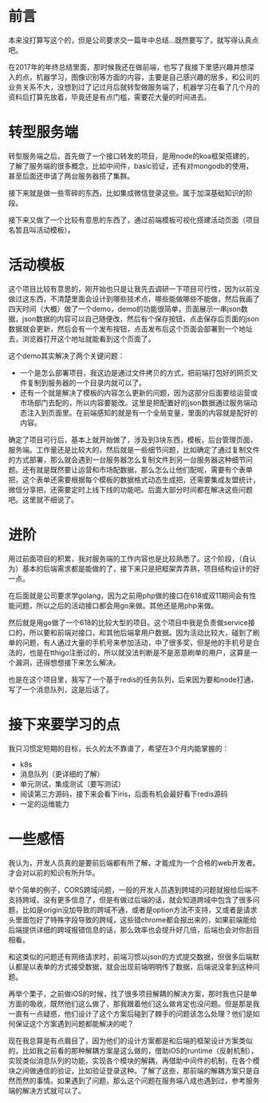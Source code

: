# 前言

本来没打算写这个的，但是公司要求交一篇年中总结...既然要写了，就写得认真点吧。

在2017年的年终总结里面，那时候我还在做前端，也写了我接下里感兴趣并想深入的点，机器学习，图像识别等方面的内容，主要是自己感兴趣的居多，和公司的业务关系不大，没想到过了记过月后就转型做服务端了，机器学习在看了几个月的资料后打算先放着，毕竟还是有点门槛，需要花大量的时间进去。

# 转型服务端

转型服务端之后，首先做了一个接口转发的项目，是用node的koa框架搭建的，了解了服务端的很多概念，比如中间件，basic验证，还有对mongodb的使用，甚至后面还申请了两台服务器搭了集群。

接下来就是做一些零碎的东西，比如集成微信登录这些。属于加深基础知识的阶段。

接下来又做了一个比较有意思的东西了，通过前端模板可视化搭建活动页面（项目名暂且叫活动模板）。

# 活动模板

这个项目比较有意思的，刚开始也只是让我先去调研一下项目可行性，因为以前没做过这东西，不清楚里面会设计到哪些技术点，哪些能做哪些不能做，然后我画了四天时间（大概）做了一个demo，demo的功能很简单，页面展示一串json数据，json数据的内容可以自己随便改，然后有个保存按钮，点击保存后页面的json数据就会更新，然后会有一个发布按钮，点击发布后这个页面会部署到一个地址去，浏览器打开这个地址就能看到这个页面了。

这个demo其实解决了两个关键问题：
 - 一个是怎么部署项目，我这边是通过文件拷贝的方式，把前端打包好的网页文件复制到服务器的一个目录内就可以了。
 - 还有一个就是解决了模板的内容怎么更新的问题，因为这部分后面要给运营或市场部门去配的，所以内容要能改。这里是把配置好的json数据通过服务端动态注入到页面里。在前端感知的就是有一个全局变量，里面的内容就是配好的内容。

确定了项目可行后，基本上就开始做了，涉及到3块东西，模板，后台管理页面，服务端。工作量还是比较大的，然后就是一些细节问题，比如确定了通过复制文件的方式部署，那么就会遇到一台服务器怎么复制文件到另一台服务器这种细节问题。还有就是既然要让运营和市场配数据，那么怎么让他们配呢，需要有个表单把，这个表单还需要根据每个模板的数据格式动态生成把，还需要集成友盟统计，微信分享把，还需要定时上线下线的功能吧。后面大部分时间都在解决这些问题吧。这里就不细说了。

# 进阶

用过前面项目的积累，我对服务端的工作内容也是比较熟悉了。这个阶段，（自认为）基本的后端需求都是能做的了，接下来只是把框架弄弄熟，项目结构设计的好一点。

在后面就是公司要求学golang，因为之前用php做的接口在618或双11期间会有性能问题，所以之后的活动接口都会用go来做。其他还是用php来做。

然后就是用go做了一个618的比较大型的项目。这个项目中我是负责做service接口的，所以要和前端对接口，和其他后端拿用户数据。因为活动比较大，碰到了刷单的问题，有人通过大量的手机号来参加活动，中了很多奖，但是他的手机号是合法的，也是在tthigo注册过的，所以就没法判断是不是恶意刷单的用户，这算是一个漏洞，还得想想接下来怎么解决。

也是在这个项目里，我写了一个基于redis的任务队列，后来因为要和node打通，写了一个消息队列，这是后话了。

# 接下来要学习的点

我只习惯定短期的目标，长久的太不靠谱了，希望在3个月内能掌握的：

 - k8s
 - 消息队列（更详细的了解）
 - 单元测试，集成测试（要写测试）
 - 阅读第三方源码，接下来会看下iris，后面有机会最好看下redis源码
 - 一定的运维能力

# 一些感悟

我认为，开发人员真的是要前后端都有所了解，才能成为一个合格的web开发者。才会对以前的知识有所升华。

举个简单的例子，CORS跨域问题，一般的开发人员遇到跨域的问题就报给后端不支持跨域，没有更多信息了，但是有做过后端的话，就会知道跨域中包含了很多问题，比如是origin没加导致的跨域不通，或者是option方法不支持，又或者是请求头里面包好了特殊字段导致的跨域，这些错chrome都会报出来的，如果前端能给后端提供详细的跨域报错信息的话，那么效率也会提升好几倍，后端也会对你刮目相看。

和这类似的问题还有网络请求时，前端习惯以json的方式提交数据，但很多后端默认都是以表单的方式接受数据，就会出现前端明明传了数据，后端说没拿到这种问题。

再举个栗子，之前做iOS的时候，找了很多项目解耦的解决方案，那时我也只是单方面的吸收，既然他们这么做了，那我跟着他们这么做肯定也没问题。但是那是我一直有一点疑惑，他们设计了这个方案后碰到了棘手的问题该怎么处理？他们是如何保证这个方案遇到问题都能解决的呢？

现在我总算是有点眉目了，因为他们的设计方案都是和后端的框架设计方案类似的，比如我之前看的那种解耦方案是这么做的，借助iOS的runtime（反射机制），实现类似消息队列的功能，实现各个模块的解耦，再借助中间件的机制，在各个模块之间做通信的验证，比如验证登录这种。了解了这些，那前端的解耦方案只是自然而然的事情。如果遇到了问题，那么这个问题在服务端八成也遇到过，参考服务端的解决方式就可以了。